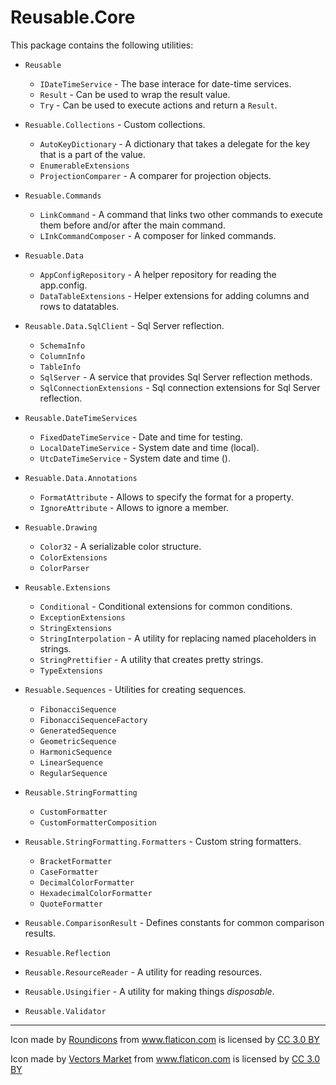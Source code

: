 # Reusable.Core

This package contains the following utilities:

  - `Reusable`
    - `IDateTimeService` - The base interace for date-time services.
    - `Result` - Can be used to wrap the result value.
    - `Try` - Can be used to execute actions and return a `Result`.
  - `Resuable.Collections` - Custom collections.
    - `AutoKeyDictionary` - A dictionary that takes a delegate for the key that is a part of the value.
    - `EnumerableExtensions`
    - `ProjectionComparer` - A comparer for projection objects.
  - `Resuable.Commands`
    - `LinkCommand` - A command that links two other commands to execute them before and/or after the main command.
    - `LInkCommandComposer` - A composer for linked commands.
  - `Resuable.Data`
    - `AppConfigRepository` - A helper repository for reading the app.config.
    - `DataTableExtensions` - Helper extensions for adding columns and rows to datatables.
  - `Reusable.Data.SqlClient` - Sql Server reflection.
    - `SchemaInfo`
    - `ColumnInfo`
    - `TableInfo`
    - `SqlServer` - A service that provides Sql Server reflection methods.
    - `SqlConnectionExtensions` - Sql connection extensions for Sql Server reflection.

  - `Reusable.DateTimeServices`
    - `FixedDateTimeService` - Date and time for testing.
    - `LocalDateTimeService` - System date and time (local).
    - `UtcDateTimeService` - System date and time ().    
  
  - `Resuable.Data.Annotations`
    - `FormatAttribute` - Allows to specify the format for a property.
    - `IgnoreAttribute` - Allows to ignore a member.
  - `Resuable.Drawing`
    - `Color32` - A serializable color structure.
    - `ColorExtensions`
    - `ColorParser`
  - `Reusable.Extensions`
    - `Conditional` - Conditional extensions for common conditions.
    - `ExceptionExtensions`
    - `StringExtensions`
    - `StringInterpolation` - A utility for replacing named placeholders in strings.
    - `StringPrettifier` - A utility that creates pretty strings.
    - `TypeExtensions`
  - `Resuable.Sequences`  - Utilities for creating sequences.
    - `FibonacciSequence`
    - `FibonacciSequenceFactory`
    - `GeneratedSequence`  
    - `GeometricSequence`
    - `HarmonicSequence`
    - `LinearSequence`
    - `RegularSequence`
  - `Reusable.StringFormatting`
    - `CustomFormatter`
    - `CustomFormatterComposition`
  - `Reusable.StringFormatting.Formatters` - Custom string formatters.
    - `BracketFormatter`
    - `CaseFormatter`
    - `DecimalColorFormatter`
    - `HexadecimalColorFormatter`
    - `QuoteFormatter`
  - `Reusable.ComparisonResult` - Defines constants for common comparison results.
  - `Resuable.Reflection`
  - `Reusable.ResourceReader` - A utility for reading resources.
  - `Reusable.Usingifier` - A utility for making things _disposable_.
  - `Reusable.Validator`

---

Icon made by [Roundicons](http://www.flaticon.com/authors/roundicons) from www.flaticon.com is licensed by <a href="http://creativecommons.org/licenses/by/3.0/" title="Creative Commons BY 3.0" target="_blank">CC 3.0 BY</a></div>

Icon made by [Vectors Market](http://www.flaticon.com/authors/vectors-market) from www.flaticon.com is licensed by <a href="http://creativecommons.org/licenses/by/3.0/" title="Creative Commons BY 3.0" target="_blank">CC 3.0 BY</a></div>

